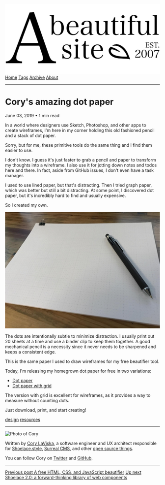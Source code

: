<a href="../../index.html" class="header-link"><img src="../../images/logos/wordmark.svg" alt="A Beautiful Site" class="wordmark" /></a> <a href="../../index.html" class="nav-item">Home</a> <a href="../../tags/index.html" class="nav-item">Tags</a> <a href="../index.html" class="nav-item">Archive</a> <a href="../../about/index.html" class="nav-item">About</a>

------------------------------------------------------------------------

Cory's amazing dot paper
========================

June 03, 2019 • 1 min read

In a world where designers use Sketch, Photoshop, and other apps to create wireframes, I'm here in my corner holding this old fashioned pencil and a stack of dot paper.

Sorry, but for me, these primitive tools do the same thing and I find them easier to use.

I don't know. I guess it's just faster to grab a pencil and paper to transform my thoughts into a wireframe. I also use it for jotting down notes and todos here and there. In fact, aside from GitHub issues, I don't even have a task manager.

I used to use lined paper, but that's distracting. Then I tried graph paper, which was better but still a bit distracting. At some point, I discovered dot paper, but it's incredibly hard to find and usually expensive.

So I created my own.

![A small stack of dot paper on top of a wooden desk with a mechanical pencil on top](../../images/corys-dot-paper.jpg)

The dots are intentionally subtle to minimize distraction. I usually print out 20 sheets at a time and use a binder clip to keep them together. A good mechanical pencil is a necessity since it never needs to be sharpened and keeps a consistent edge.

This is the same paper I used to draw wireframes for my free beautifier tool.

Today, I'm releasing my homegrown dot paper for free in two variations:

-   [Dot paper](../../downloads/dot-paper/dot-paper.pdf)
-   [Dot paper with grid](../../downloads/dot-paper/dot-paper-grid.pdf)

The version with grid is excellent for wireframes, as it provides a way to measure without counting dots.

Just download, print, and start creating!

<a href="../../tags/design/index.html" class="post-tag">design</a> <a href="../../tags/resources/index.html" class="post-tag">resources</a>

------------------------------------------------------------------------

<img src="http://0.gravatar.com/avatar/bf1b3b95fd5b096a3592247c29667b33?s=512" alt="Photo of Cory" class="avatar avatar-small" />

Written by [Cory LaViska](../../index-4.html), a software engineer and UX architect responsible for [Shoelace.style](https://shoelace.style/), [Surreal CMS](https://www.surrealcms.com/), and other [open source things](https://github.com/claviska).

You can follow Cory on [Twitter](https://twitter.com/claviska) and [GitHub](https://github.com/claviska).

------------------------------------------------------------------------

<a href="../a-free-html-css-and-js-beautifier/index.html" class="post-nav-previous"><span class="small">Previous post</span> A free HTML, CSS, and JavaScript beautifier</a> <a href="../shoelace-a-forward-thinking-library-of-web-components/index.html" class="post-nav-next"><span class="small">Up next</span> Shoelace 2.0: a forward-thinking library of web components</a>
